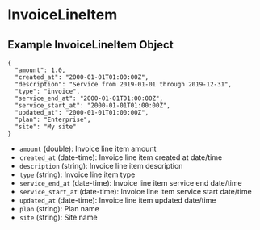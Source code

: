 # InvoiceLineItem

## Example InvoiceLineItem Object

```
{
  "amount": 1.0,
  "created_at": "2000-01-01T01:00:00Z",
  "description": "Service from 2019-01-01 through 2019-12-31",
  "type": "invoice",
  "service_end_at": "2000-01-01T01:00:00Z",
  "service_start_at": "2000-01-01T01:00:00Z",
  "updated_at": "2000-01-01T01:00:00Z",
  "plan": "Enterprise",
  "site": "My site"
}
```

* `amount` (double): Invoice line item amount
* `created_at` (date-time): Invoice line item created at date/time
* `description` (string): Invoice line item description
* `type` (string): Invoice line item type
* `service_end_at` (date-time): Invoice line item service end date/time
* `service_start_at` (date-time): Invoice line item service start date/time
* `updated_at` (date-time): Invoice line item updated date/time
* `plan` (string): Plan name
* `site` (string): Site name
